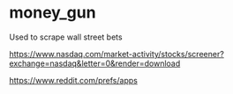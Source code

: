 # money_gun
Used to scrape wall street bets


https://www.nasdaq.com/market-activity/stocks/screener?exchange=nasdaq&letter=0&render=download

https://www.reddit.com/prefs/apps